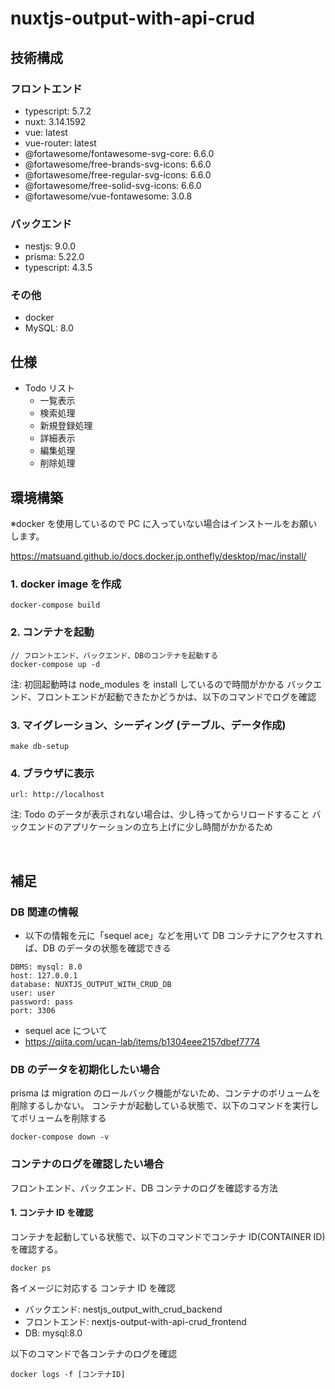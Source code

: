 # nuxtjs-output-with-api-crud

## 技術構成

### フロントエンド

- typescript: 5.7.2
- nuxt: 3.14.1592
- vue: latest
- vue-router: latest
- @fortawesome/fontawesome-svg-core: 6.6.0
- @fortawesome/free-brands-svg-icons: 6.6.0
- @fortawesome/free-regular-svg-icons: 6.6.0
- @fortawesome/free-solid-svg-icons: 6.6.0
- @fortawesome/vue-fontawesome: 3.0.8

### バックエンド

- nestjs: 9.0.0
- prisma: 5.22.0
- typescript: 4.3.5

### その他

- docker
- MySQL: 8.0

## 仕様

- Todo リスト
  - 一覧表示
  - 検索処理
  - 新規登録処理
  - 詳細表示
  - 編集処理
  - 削除処理

## 環境構築

※docker を使用しているので PC に入っていない場合はインストールをお願いします。

https://matsuand.github.io/docs.docker.jp.onthefly/desktop/mac/install/

### 1. docker image を作成

```
docker-compose build
```

### 2. コンテナを起動

```
// フロントエンド、バックエンド、DBのコンテナを起動する
docker-compose up -d
```

注: 初回起動時は node_modules を install しているので時間がかかる バックエンド、フロントエンドが起動できたかどうかは、以下のコマンドでログを確認

### 3. マイグレーション、シーディング (テーブル、データ作成)

```
make db-setup
```

### 4. ブラウザに表示

```
url: http://localhost
```

注: Todo のデータが表示されない場合は、少し待ってからリロードすること
バックエンドのアプリケーションの立ち上げに少し時間がかかるため

<br >

## 補足

### DB 関連の情報

- 以下の情報を元に「sequel ace」などを用いて DB コンテナにアクセスすれば、DB のデータの状態を確認できる

```
DBMS: mysql: 8.0
host: 127.0.0.1
database: NUXTJS_OUTPUT_WITH_CRUD_DB
user: user
password: pass
port: 3306
```

- sequel ace について
- https://qiita.com/ucan-lab/items/b1304eee2157dbef7774

### DB のデータを初期化したい場合

prisma は migration のロールバック機能がないため、コンテナのボリュームを削除するしかない。 コンテナが起動している状態で、以下のコマンドを実行してボリュームを削除する

```
docker-compose down -v
```

### コンテナのログを確認したい場合

フロントエンド、バックエンド、DB コンテナのログを確認する方法

#### 1. コンテナ ID を確認

コンテナを起動している状態で、以下のコマンドでコンテナ ID(CONTAINER ID)を確認する。

```
docker ps
```

各イメージに対応する コンテナ ID を確認

- バックエンド: nestjs_output_with_crud_backend
- フロントエンド: nextjs-output-with-api-crud_frontend
- DB: mysql:8.0

以下のコマンドで各コンテナのログを確認

```
docker logs -f [コンテナID]
```
